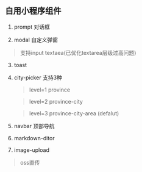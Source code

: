 ## 自用小程序组件

1. prompt 对话框

2. modal 自定义弹窗
> 支持input textaea(已优化textarea层级过高问题)

3. toast

4. city-picker
	支持3种

	> level=1 province 

	> level=2 province-city 

	> level=3 province-city-area (defalut)

5. navbar 顶部导航

6. markdown-ditor

7. image-upload
> oss直传

